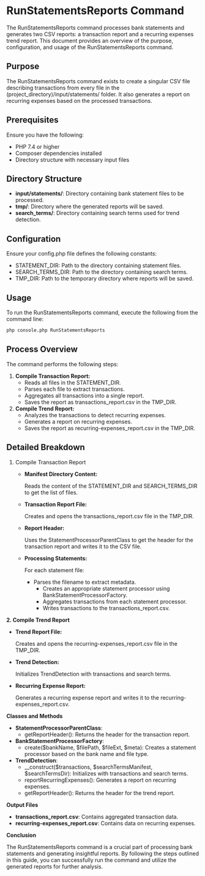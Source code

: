 # RunStatementsReports Command

The RunStatementsReports command processes bank statements and generates two CSV reports: a transaction report and a recurring expenses trend report. This document provides an overview of the purpose, configuration, and usage of the RunStatementsReports command.

## Purpose

The RunStatementsReports command exists to create a singular CSV file describing transactions from every file in the (project_directory)/input/statements/ folder. It also generates a report on recurring expenses based on the processed transactions.

## Prerequisites

Ensure you have the following:

- PHP 7.4 or higher
- Composer dependencies installed
- Directory structure with necessary input files

## Directory Structure

- **input/statements/**: Directory containing bank statement files to be processed.
- **tmp/**: Directory where the generated reports will be saved.
- **search_terms/**: Directory containing search terms used for trend detection.

## Configuration

Ensure your config.php file defines the following constants:

- STATEMENT_DIR: Path to the directory containing statement files.
- SEARCH_TERMS_DIR: Path to the directory containing search terms.
- TMP_DIR: Path to the temporary directory where reports will be saved.

## Usage

To run the RunStatementsReports command, execute the following from the command line:

```bash
php console.php RunStatementsReports
```

## Process Overview

The command performs the following steps:

1. **Compile Transaction Report:**
    - Reads all files in the STATEMENT_DIR.
    - Parses each file to extract transactions.
    - Aggregates all transactions into a single report.
    - Saves the report as transactions_report.csv in the TMP_DIR.
1. **Compile Trend Report:**
    - Analyzes the transactions to detect recurring expenses.
    - Generates a report on recurring expenses.
    - Saves the report as recurring-expenses_report.csv in the TMP_DIR.

## Detailed Breakdown

1. Compile Transaction Report

    - **Manifest Directory Content:**
    
        Reads the content of the STATEMENT_DIR and SEARCH_TERMS_DIR to get the list of files.

    - **Transaction Report File:**
    
        Creates and opens the transactions_report.csv file in the TMP_DIR.

    - **Report Header:**
    
        Uses the StatementProcessorParentClass to get the header for the transaction report and writes it to the CSV file.

    - **Processing Statements:**
    
        For each statement file:

        - Parses the filename to extract metadata.
            - Creates an appropriate statement processor using BankStatementProcessorFactory.
            - Aggregates transactions from each statement processor.
            - Writes transactions to the transactions_report.csv.

**2\. Compile Trend Report**

- **Trend Report File:**

    Creates and opens the recurring-expenses_report.csv file in the TMP_DIR.

- **Trend Detection:**

    Initializes TrendDetection with transactions and search terms.

- **Recurring Expense Report:**

    Generates a recurring expense report and writes it to the recurring-expenses_report.csv.

**Classes and Methods**

- **StatementProcessorParentClass**:
  - getReportHeader(): Returns the header for the transaction report.
- **BankStatementProcessorFactory**:
  - create($bankName, $filePath, $fileExt, $meta): Creates a statement processor based on the bank name and file type.
- **TrendDetection**:
  - \__construct($transactions, $searchTermsManifest, $searchTermsDir): Initializes with transactions and search terms.
  - reportRecurringExpenses(): Generates a report on recurring expenses.
  - getReportHeader(): Returns the header for the trend report.

**Output Files**

- **transactions_report.csv**: Contains aggregated transaction data.
- **recurring-expenses_report.csv**: Contains data on recurring expenses.

**Conclusion**

The RunStatementsReports command is a crucial part of processing bank statements and generating insightful reports. By following the steps outlined in this guide, you can successfully run the command and utilize the generated reports for further analysis.